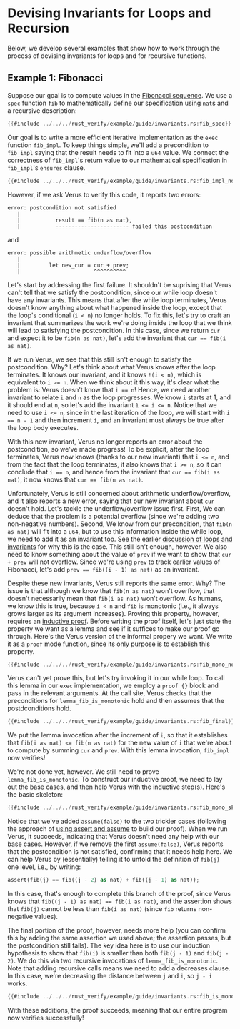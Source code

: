 # Devising Invariants for Loops and Recursion

Below, we develop several examples that show how to work through
the process of devising invariants for loops
and for recursive functions.


## Example 1: Fibonacci

Suppose our goal is to compute values in the [Fibonacci sequence](https://en.wikipedia.org/wiki/Fibonacci_sequence).
We use a `spec` function `fib` to mathematically define our specification using `nat`s
and a recursive description:
```rust
{{#include ../../../rust_verify/example/guide/invariants.rs:fib_spec}}
```

Our goal is to write a more efficient iterative implementation as the `exec`
function `fib_impl`.  To keep things simple, we'll add a precondition to
`fib_impl` saying that the result needs to fit into a `u64` value.
We connect the correctness of `fib_impl`'s return value
to our mathematical specification in `fib_impl`'s `ensures` clause.
```rust
{{#include ../../../rust_verify/example/guide/invariants.rs:fib_impl_no_proof}}
```
However, if we ask Verus to verify this code, it reports two errors:
```
error: postcondition not satisfied
   |
   |           result == fib(n as nat),
   |           ----------------------- failed this postcondition
```
and 
```
error: possible arithmetic underflow/overflow
   |
   |         let new_cur = cur + prev;
   |                       ^^^^^^^^^^
```

Let's start by addressing the first failure.  It shouldn't be suprising that Verus
can't tell that we satisfy the postcondition, since our while loop doesn't have any
invariants.  This means that after the while loop terminates, Verus doesn't know
anything about what happened inside the loop, except that the loop's conditional (`i < n`)
no longer holds.  To fix this, let's try to craft an invariant that summarizes the work
we're doing inside the loop that we think will lead to satisfying the postcondition.
In this case, since we return `cur` and expect it to be `fib(n as nat)`, let's add
the invariant that `cur == fib(i as nat)`.

If we run Verus, we see that this still isn't enough to satisfy the
postcondition.  Why?  Let's think about what Verus knows after the loop
terminates.  It knows our invariant, and it knows `!(i < n)`, which is
equivalent to `i >= n`.  When we think about it this way, it's clear what the
problem is: Verus doesn't know that `i == n`!  Hence, we need another invariant
to relate `i` and `n` as the loop progresses.  We know `i` starts at 1, and it
should end at `n`, so let's add the invariant `1 <= i <= n`.  Notice that we
need to use `i <= n`, since in the last iteration of the loop, we will start
with `i == n - 1` and then increment `i`, and an invariant must always be
true after the loop body executes.

With this new invariant, Verus no longer reports an error about the postcondition,
so we've made progress!  To be explicit, after the loop terminates, Verus now
knows (thanks to our new invariant) that `i <= n`, and from the fact that the loop
terminates, it also knows that `i >= n`, so it can conclude that `i == n`, and hence
from the invariant that `cur == fib(i as nat)`, it now knows that `cur == fib(n as nat)`.

Unfortunately, Verus is still concerned about arithmetic underflow/overflow,
and it also reports a new error, saying that our new invariant about `cur`
doesn't hold.  Let's tackle the underflow/overflow issue first.  First, We can
deduce that the problem is a potential overflow (since we're adding two
non-negative numbers).  Second, We know from our precondition, that `fib(n as
nat)` will fit into a `u64`, but to use this information inside the while loop,
we need to add it as an invariant too.  See the earlier [discussion of loops
and invariants](while.md) for why this is the case.  This still isn't enough,
however.  We also need to know something about the value of `prev` if we want
to show that `cur + prev` will not overflow.  Since we're using `prev` to track
earlier values of Fibonacci, let's add `prev == fib((i - 1) as nat)` as an
invariant.

Despite these new invariants, Verus still reports the same error.  Why?  The issue
is that although we know that `fib(n as nat)` won't overflow, that doesn't necessarily
mean that `fib(i as nat)` won't overflow.  As humans, we know this is true, because
`i < n` and `fib` is monotonic (i.e., it always grows larger as its argument increases).
Proving this property, however, requires an [inductive proof](induction.md). Before writing
the proof itself, let's just state the property we want as a lemma and see if
it suffices to make our proof go through.  Here's the Verus version of the
informal propery we want.  We write it as a `proof` mode function, since its
only purpose is to establish this property.
```rust
{{#include ../../../rust_verify/example/guide/invariants.rs:fib_mono_no_proof}}
```
Verus can't yet prove this, but let's try invoking it in our while loop.
To call this lemma in our `exec` implementation, we employ
a `proof {}` block and pass in the relevant arguments.  At the call site, Verus checks
that the preconditions for `lemma_fib_is_monotonic` hold and then assumes that the postdconditions hold.
```rust
{{#include ../../../rust_verify/example/guide/invariants.rs:fib_final}}
```
We put the lemma invocation after the increment of `i`, so that it establishes that
`fib(i as nat) <= fib(n as nat)` for the new value of `i` that we're about to compute
by summing `cur` and `prev`.  With this lemma invocation, `fib_impl` now verifies!

We're not done yet, however.  We still need to prove `lemma_fib_is_monotonic`.  To
construct our inductive proof, we need to lay out the base cases, and then help
Verus with the inductive step(s).  Here's the basic skeleton:
```rust
{{#include ../../../rust_verify/example/guide/invariants.rs:fib_mono_skeleton}}
```
Notice that we've added `assume(false)` to the two trickier cases (following the approach
of [using assert and assume](assert_assume.md) to build our proof).  When we run
Verus, it succeeds, indicating that Verus doesn't need any help with our base cases.
However, if we remove the first `assume(false)`, Verus reports that the postcondition
is not satisfied, confirming that it needs help here.  We can help Verus by (essentially)
telling it to unfold the definition of `fib(j)` one level, i.e., by writing:
```rust
assert(fib(j) == fib((j - 2) as nat) + fib((j - 1) as nat));
```
In this case, that's enough to complete this branch of the proof, since Verus knows that
`fib((j - 1) as nat) == fib(i as nat)`, and the assertion shows that `fib(j)` cannot be
less than `fib(i as nat)` (since `fib` returns non-negative values).

The final portion of the proof, however, needs more help (you can confirm this by
adding the same assertion we used above; the assertion passes, but the postcondition still fails).
The key idea here is to use our induction hypothesis to show that `fib(i)`
is smaller than both `fib(j - 1)` and `fib(j - 2)`.  We do this via two recursive invocations
of `lemma_fib_is_monotonic`.  Note that adding recursive calls means we need to add a decreases clause.
In this case, we're decreasing the distance between `j` and `i`, so `j - i` works.
```rust
{{#include ../../../rust_verify/example/guide/invariants.rs:fib_is_mono}}
```
With these additions, the proof succeeds, meaning that our entire program now verifies successfully!
